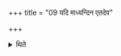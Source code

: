 +++
title = "09 यदि माध्यन्दिन एतदेव"

+++

<details><summary>थिते</summary>

9. At the time of Mādhyandina (-laud) the same (is to be done); if at the time of the Ārbhava (laud), he should offer the general-expiation-libations.   
</details>
